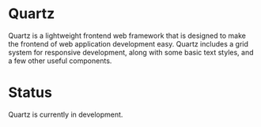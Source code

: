 # Quartz
Quartz is a lightweight frontend web framework that is designed to make the frontend of web application development easy.  Quartz includes a grid system for responsive development, along with some basic text styles, and a few other useful components.

# Status
Quartz is currently in development.
